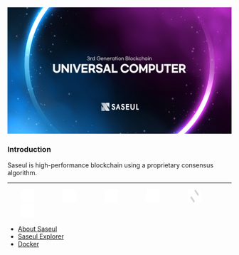 <img src="./main.jpg">

### Introduction

Saseul is high-performance blockchain using a proprietary consensus algorithm.

---

<span style="margin: 30px;"><img style="width: 30px; height: 30px;" src="./img/af-w.png"></span>
<span style="margin: 30px;"><img style="width: 30px; height: 30px;" src="./img/docker-w.png"></span>
<span style="margin: 30px;"><img style="width: 30px; height: 30px;" src="./img/guardee-w.png"></span>
<span style="margin: 30px;"><img style="width: 30px; height: 30px;" src="./img/npm-w.png"></span>
<span style="margin: 30px;"><img style="width: 30px; height: 30px;" src="./img/saseul-w.png"></span>
<span style="margin: 30px;"><img style="width: 30px; height: 30px;" src="./img/telegram-w.png"></span>

- <a href="https://saseul.com">About Saseul</a>
- <a href="https://explorer.saseul.com">Saseul Explorer</a>
- <a href="https://hub.docker.com/u/artifriends">Docker</a>
